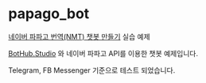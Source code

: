 # papago_bot

[네이버 파파고 번역(NMT) 챗봇 만들기](https://medium.com/bothub-studio/telegram-%EC%B1%97%EB%B4%87%EC%9C%BC%EB%A1%9C-digitalocean-%EC%A0%9C%EC%96%B4%ED%95%98%EA%B8%B0-aea1cac45405) 실습 예제

[BotHub.Studio](https://bothub.studio/?utm_source=medium&utm_medium=display&utm_campaign=naver-nmt) 와 네이버 파파고 API를 이용한 챗봇 예제입니다.

Telegram, FB Messenger 기준으로 테스트 되었습니다.